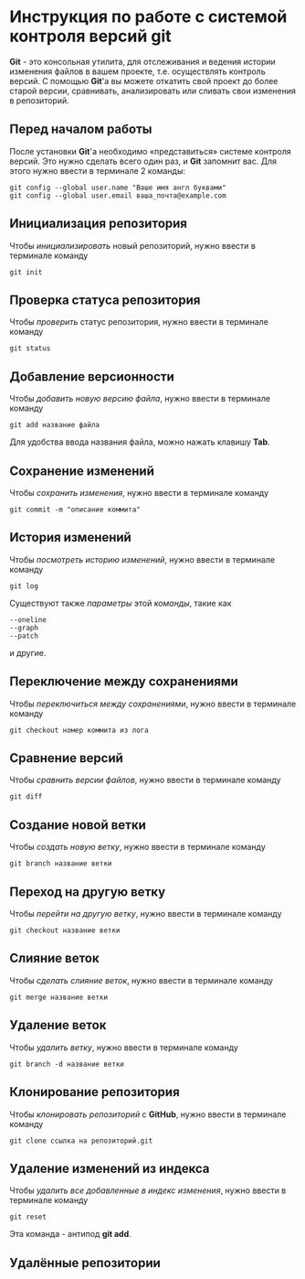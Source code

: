 # Инструкция по работе с системой контроля версий git

**Git** - это консольная утилита, для отслеживания и ведения истории изменения файлов в вашем проекте, т.е. осуществлять контроль версий. С помощью **Git**'a вы можете откатить свой проект до более старой версии, сравнивать, анализировать или сливать свои изменения в репозиторий.

## Перед началом работы

После установки **Git**'a необходимо «представиться» системе контроля версий. Это нужно сделать всего один раз, и **Git** запомнит вас. Для этого нужно ввести в терминале 2 команды:

    git config --global user.name "Ваше имя англ буквами"
    git config --global user.email ваша_почта@example.com



## Инициализация репозитория 


Чтобы *инициализировать* новый репозиторий, нужно ввести в терминале команду

    git init


## Проверка статуса репозитория

Чтобы *проверить* статус репозитория, нужно ввести в терминале команду  
    
    git status

## Добавление версионности

Чтобы *добавить новую версию файла*, нужно ввести в терминале команду

    git add название файла

Для удобства ввода названия файла, можно нажать клавишу **Tab**.

## Сохранение изменений

Чтобы *сохранить изменения*, нужно ввести в терминале команду

    git commit -m "описание коммита"

## История изменений

Чтобы *посмотреть историю изменений*, нужно ввести в терминале команду

    git log

Существуют также *параметры* этой *команды*, такие как

    --oneline
    --graph
    --patch

и другие.

## Переключение между сохранениями

Чтобы *переключиться между сохранениями*, нужно ввести в терминале команду 

    git checkout номер коммита из лога

## Сравнение версий

Чтобы *сравнить версии файлов*, нужно ввести в терминале команду

    git diff

## Создание новой ветки

Чтобы *создать новую ветку*, нужно ввести в терминале команду

    git branch название ветки

## Переход на другую ветку

Чтобы *перейти на другую ветку*, нужно ввести в терминале команду

    git checkout название ветки

## Слияние веток

Чтобы *сделать слияние веток*, нужно ввести в терминале команду

    git merge название ветки

## Удаление веток

Чтобы *удалить ветку*, нужно ввести в терминале команду

    git branch -d название ветки


## Клонирование репозитория

Чтобы *клонировать репозиторий* с **GitHub**, нужно ввести в терминале команду

    git clone ссылка на репозиторий.git
## Удаление изменений из индекса

Чтобы *удалить все добавленные в индекс изменения*, нужно ввести в терминале команду

    git reset 

Эта команда - антипод **git add**.

## Удалённые репозитории

